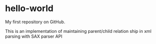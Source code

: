 # hello-world
My first repository on GitHub.

This is an implementation of maintaining parent/child relation ship in xml parsing with SAX parser API
